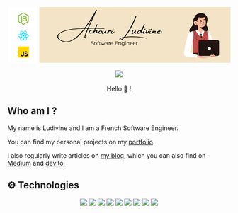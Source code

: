 ![Profile banner](./assets/profile-banner.png)
<p align="center"><a href="https://www.linkedin.com/in/ludivine-achouri/" target="blank" ><img  src="https://i.imgur.com/78apom3.png" width="32" /></a>



<p align="center">Hello 👋 ! </p>

<h2 align="left">Who am I ?</h1>

My name is Ludivine and I am a French Software Engineer.

You can find my personal projects on my [portfolio](http://www.ludivineachouri.com/). 

I also regularly write articles on [my blog](https://blog.ludivineachouri.com/), which you can also find on [Medium](https://medium.com/@la.dev) and [dev.to](https://dev.to/lachouri)

<h2 align="left">⚙️ Technologies</h1>

<p align="center"><img  src="https://img.shields.io/badge/-Javascript-%23F7DF1E" width="66" /> <img  src="https://img.shields.io/badge/-Typescript-%233178C6" width="66" /> <img  src="https://img.shields.io/badge/-CSS-%231572B6" width="34" /> <img  src="https://img.shields.io/badge/-Tailwind-%2306B6D4" width="56" />  <img  src="https://img.shields.io/badge/-HTML-%23E34F26" width="43" /> <img  src="https://img.shields.io/badge/-React-%2361DAFB" width="43" /> <img  src="https://img.shields.io/badge/-Vue-%234FC08D" width="31" /> <img  src="https://img.shields.io/badge/-Firebase-%23FFCA28" width="59" /> <img  src="https://img.shields.io/badge/-Figma-%23F24E1E" width="44" /></p>

